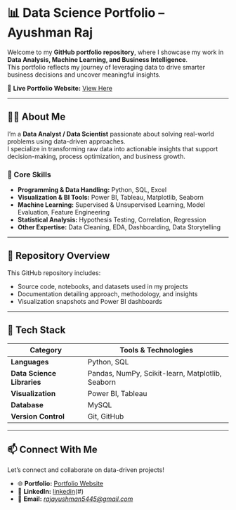 # 📊 Data Science Portfolio – Ayushman Raj  

Welcome to my **GitHub portfolio repository**, where I showcase my work in **Data Analysis, Machine Learning, and Business Intelligence**.  
This portfolio reflects my journey of leveraging data to drive smarter business decisions and uncover meaningful insights.  

🔗 **Live Portfolio Website:** [View Here](https://sites.google.com/view/portfolio-ayushman/portfolio)

---

## 👨‍💻 About Me  

I’m a **Data Analyst / Data Scientist** passionate about solving real-world problems using data-driven approaches.  
I specialize in transforming raw data into actionable insights that support decision-making, process optimization, and business growth.  

### 🧠 Core Skills  
- **Programming & Data Handling:** Python, SQL, Excel  
- **Visualization & BI Tools:** Power BI, Tableau, Matplotlib, Seaborn  
- **Machine Learning:** Supervised & Unsupervised Learning, Model Evaluation, Feature Engineering  
- **Statistical Analysis:** Hypothesis Testing, Correlation, Regression  
- **Other Expertise:** Data Cleaning, EDA, Dashboarding, Data Storytelling  

---

## 📂 Repository Overview  

This GitHub repository includes:  
- Source code, notebooks, and datasets used in my projects  
- Documentation detailing approach, methodology, and insights  
- Visualization snapshots and Power BI dashboards  

---

## 🧩 Tech Stack  

| Category | Tools & Technologies |
|-----------|----------------------|
| **Languages** | Python, SQL |
| **Data Science Libraries** | Pandas, NumPy, Scikit-learn, Matplotlib, Seaborn |
| **Visualization** | Power BI, Tableau |
| **Database** | MySQL |
| **Version Control** | Git, GitHub |

---

## 📫 Connect With Me  

Let’s connect and collaborate on data-driven projects!  

- 🌐 **Portfolio:** [Portfolio Website](https://sites.google.com/view/portfolio-ayushman/portfolio)  
- 💼 **LinkedIn:** [linkedin](https://www.linkedin.com/in/iamayushmanraj/)(#) 
- 📧 **Email:** *rajayushman5445@gmail.com*  
